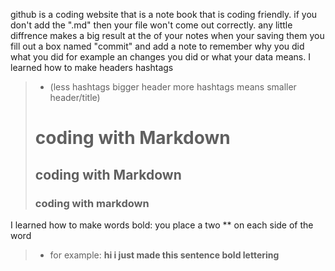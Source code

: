 github is a coding website that is a note book that is coding friendly.
if you don't add the ".md" then your file won't come out correctly. any little diffrence makes a big result 
at the of your notes when your saving them you fill out a box named "commit" and add a note to remember why you did what you did for example an changes you did or what your data means.
 I learned how to make headers hashtags 
  > * (less hashtags bigger header more hashtags means smaller header/title)
># coding with Markdown
> ## coding with Markdown 
> ### coding with markdown
I learned how to make words bold: you place a two ** on each side of the word 
 > * for example: **hi i just made this sentence bold lettering**

